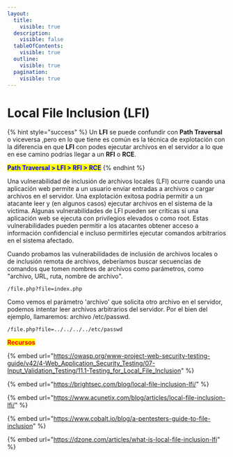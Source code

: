 ```yaml
---
layout:
  title:
    visible: true
  description:
    visible: false
  tableOfContents:
    visible: true
  outline:
    visible: true
  pagination:
    visible: true
---
```


# Local File Inclusion (LFI)

{% hint style="success" %}
Un **LFI** se puede confundir con **Path Traversal** o viceversa ,pero en lo que tiene es común es la técnica de explotación con la diferencia en que **LFI** con podes ejecutar archivos en el servidor a lo que en ese camino podrías llegar a un **RFI** o **RCE**.

<mark style="color:blue;">**Path Traversal > LFI > RFI > RCE**</mark>
{% endhint %}

Una vulnerabilidad de inclusión de archivos locales (LFI) ocurre cuando una aplicación web permite a un usuario enviar entradas a archivos o cargar archivos en el servidor. Una explotación exitosa podría permitir a un atacante leer y (en algunos casos) ejecutar archivos en el sistema de la víctima. Algunas vulnerabilidades de LFI pueden ser críticas si una aplicación web se ejecuta con privilegios elevados o como root. Estas vulnerabilidades pueden permitir a los atacantes obtener acceso a información confidencial e incluso permitirles ejecutar comandos arbitrarios en el sistema afectado.

Cuando probamos las vulnerabilidades de inclusión de archivos locales o de inclusión remota de archivos, deberíamos buscar secuencias de comandos que tomen nombres de archivos como parámetros, como "archivo, URL, ruta, nombre de archivo".

```none
/file.php?file=index.php
```

Como vemos el parámetro 'archivo' que solicita otro archivo en el servidor, podemos intentar leer archivos arbitrarios del servidor. Por el bien del ejemplo, llamaremos: archivo /etc/passwd.

```none
/file.php?file=../../../../etc/passwd
```





<mark style="color:red;">**Recursos**</mark>

{% embed url="https://owasp.org/www-project-web-security-testing-guide/v42/4-Web_Application_Security_Testing/07-Input_Validation_Testing/11.1-Testing_for_Local_File_Inclusion" %}

{% embed url="https://brightsec.com/blog/local-file-inclusion-lfi/" %}

{% embed url="https://www.acunetix.com/blog/articles/local-file-inclusion-lfi/" %}

{% embed url="https://www.cobalt.io/blog/a-pentesters-guide-to-file-inclusion" %}

{% embed url="https://dzone.com/articles/what-is-local-file-inclusion-lfi" %}

